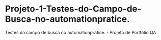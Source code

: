 # Projeto-1-Testes-do-Campo-de-Busca-no-automationpratice.
Testes do campo de busca no automationpratice. - Projeto de Portfólio QA
